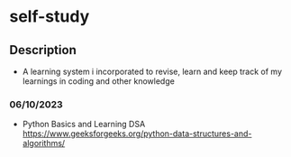 # self-study
## Description
- A learning system i incorporated to revise, learn and keep track of my learnings in coding and other knowledge
### 06/10/2023
- Python Basics and Learning DSA https://www.geeksforgeeks.org/python-data-structures-and-algorithms/
